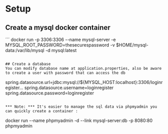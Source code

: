 # Setup 
## Create a mysql docker container 
´´´
docker run -p 3306:3306 --name mysql-server -e MYSQL_ROOT_PASSWORD=thesecurespassword -v $HOME/mysql-data:/var/lib/mysql -d mysql:latest
```

## Create a database
You can modify database name at application.properties, also be aware to create a user with password that can access the db
```
spring.datasource.url=jdbc:mysql://${MYSQL_HOST:localhost}:3306/loginregister...
spring.datasource.username=loginregister
spring.datasource.password=loginregister
```

*** Note: *** It's easier to manage the sql data via phpmyadmin you can quickly create a container :
```
docker run --name phpmyadmin -d --link mysql-server:db -p 8080:80 phpmyadmin
```
